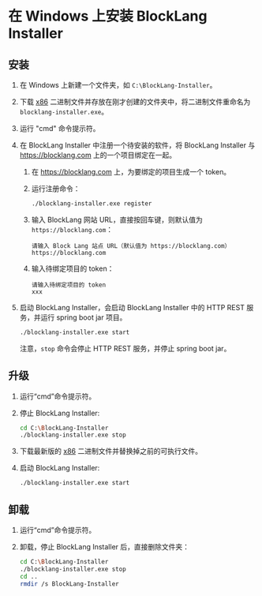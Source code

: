 # 在 Windows 上安装 BlockLang Installer

## 安装

1. 在 Windows 上新建一个文件夹，如 `C:\BlockLang-Installer`。
2. 下载 [x86]() 二进制文件并存放在刚才创建的文件夹中，将二进制文件重命名为 `blocklang-installer.exe`。
3. 运行 "cmd" 命令提示符。
4. 在 BlockLang Installer 中注册一个待安装的软件，将 BlockLang Installer 与 https://blocklang.com 上的一个项目绑定在一起。
   1. 在 https://blocklang.com 上，为要绑定的项目生成一个 token。
   2. 运行注册命令：
   
        ```sh
        ./blocklang-installer.exe register
        ```

    3. 输入 BlockLang 网站 URL，直接按回车键，则默认值为 `https://blocklang.com`：

         ```
         请输入 Block Lang 站点 URL（默认值为 https://blocklang.com）
         https://blocklang.com
         ```

    4. 输入待绑定项目的 token：

         ```
         请输入待绑定项目的 token
         xxx
         ```

5. 启动 BlockLang Installer，会启动 BlockLang Installer 中的 HTTP REST 服务，并运行 spring boot jar 项目。
    
     ```sh
     ./blocklang-installer.exe start
     ```
     注意，`stop` 命令会停止 HTTP REST 服务，并停止 spring boot jar。

## 升级

1. 运行“cmd”命令提示符。
2. 停止 BlockLang Installer:

     ```sh
     cd C:\BlockLang-Installer
     ./blocklang-installer.exe stop
     ```
    
3. 下载最新版的 [x86]() 二进制文件并替换掉之前的可执行文件。
4. 启动 BlockLang Installer:

     ```sh
     ./blocklang-installer.exe start
     ```

## 卸载

1. 运行“cmd”命令提示符。
2. 卸载，停止 BlockLang Installer 后，直接删除文件夹：

     ```sh
     cd C:\BlockLang-Installer
     ./blocklang-installer.exe stop
     cd ..
     rmdir /s BlockLang-Installer
     ```
